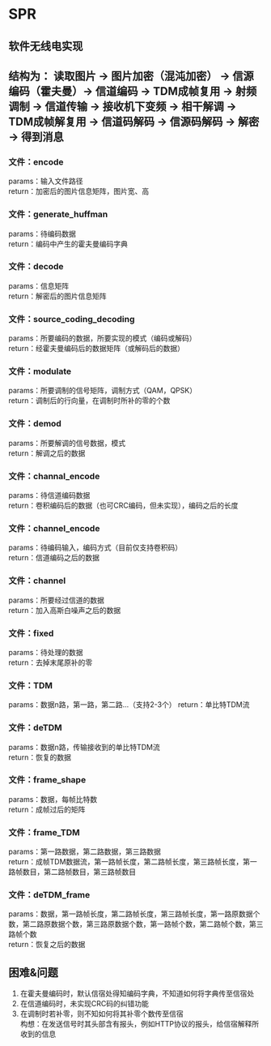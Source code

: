 # SPR

## 软件无线电实现
## 结构为： 读取图片 -> 图片加密（混沌加密） -> 信源编码（霍夫曼）-> 信道编码 -> TDM成帧复用 -> 射频调制 -> 信道传输 -> 接收机下变频 -> 相干解调 -> TDM成帧解复用 -> 信道码解码 -> 信源码解码 -> 解密 -> 得到消息

### 文件：encode
params：输入文件路径  
return：加密后的图片信息矩阵，图片宽、高

### 文件：generate_huffman
params：待编码数据  
return：编码中产生的霍夫曼编码字典

### 文件：decode
params：信息矩阵  
return：解密后的图片信息矩阵

### 文件：source_coding_decoding
params：所要编码的数据，所要实现的模式（编码或解码）  
return：经霍夫曼编码后的数据矩阵（或解码后的数据）

### 文件：modulate
params：所要调制的信号矩阵，调制方式（QAM，QPSK）  
return：调制后的行向量，在调制时所补的零的个数

### 文件：demod
params：所要解调的信号数据，模式  
return：解调之后的数据

### 文件：channal_encode
params：待信道编码数据  
return：卷积编码后的数据（也可CRC编码，但未实现），编码之后的长度

### 文件：channel_encode
params：待编码输入，编码方式（目前仅支持卷积码）  
return：信道编码之后的数据

### 文件：channel
params：所要经过信道的数据  
return：加入高斯白噪声之后的数据

### 文件：fixed
params：待处理的数据  
return：去掉末尾原补的零

### 文件：TDM
params：数据n路，第一路，第二路...（支持2-3个） 
return：单比特TDM流

### 文件：deTDM
params：数据n路，传输接收到的单比特TDM流  
return：恢复的数据

### 文件：frame_shape
params：数据，每帧比特数  
return：成帧过后的矩阵

### 文件：frame_TDM
params：第一路数据，第二路数据，第三路数据  
return：成帧TDM数据流，第一路帧长度，第二路帧长度，第三路帧长度，第一路帧数目，第二路帧数目，第三路帧数目

### 文件：deTDM_frame
params：数据，第一路帧长度，第二路帧长度，第三路帧长度，第一路原数据个数，第二路原数据个数，第三路原数据个数，第一路帧个数，第二路帧个数，第三路帧个数  
return：恢复之后的数据

## 困难&问题
1. 在霍夫曼编码时，默认信宿处得知编码字典，不知道如何将字典传至信宿处  
2. 在信道编码时，未实现CRC码的纠错功能  
3. 在调制时若补零，则不知如何将其补零个数传至信宿  
构想：在发送信号时其头部含有报头，例如HTTP协议的报头，给信宿解释所收到的信息


